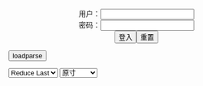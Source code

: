 <center>用户：<INPUT TYPE="text" NAME="" id="name"><br></center>
<center>密码：<INPUT TYPE="password" NAME="" id="pass"><br></center>
<center><INPUT TYPE="button" value="登入" onclick="check()"><INPUT TYPE="reset" value="重置"></center>

<div style="display: none" id="mdm" name="dmd">
  <button onclick="location.reload()">Cover 0</button>
</div>

<button style="display: none" name="dmd" onclick="toggleb()">toggle</button>
<button onclick="loadparse()">loadparse</button>

<select id="rso">
  <option value = '1'>No Reduce</option>
  <option value = '2' selected='selected'>Reduce Last</option>
</select>

<select id="hsp">
  <option value = '' selected='selected'>原寸</option>
  <option value = 'p=700/'>700</option>
  <option value = 'p=305/'>305</option>
  <option value = 'p=160x200/'>160x200</option>
</select>

<br>
<div style="display: none" id="mdc" name="dmd">
</div>

<pre style="display: none" id = "raw">
<!-- 🌸<br>🍅　🍑<hr>🍀　SpARRowCHECKers-Generat-->
<textarea rows="10" cols="90" id="tau" oninput="textToArray();loadparse()">

https://static2.hentai-cosplays.com/upload/20190717/133/136045/p=700/161.jpg

</textarea><br><!-- 🍀<br>🍑　🍅<hr>🌸 -->

<textarea rows="30" cols="100" id="tar" oninput="loadparse()">

<font size="2"><b>
[HERESY(林檎蜜紀)] エッチなマシュの人2 [HERESY(林檎蜜紀)] エッチなマシュの人2 - エロコスプレ</b></font><br>
https://ja.hentai-cosplays.com/image/heresy-2-heresy-2/

<font size="1" style="color:#DCDCDC"><b>2021/12/15 下午2:41:26</b></font><br>

<font size="2"><b>
[Nijou Asahi] AzureSunrise (Azur Lane) [二条あさひ] AzureSunrise (アズールレーン) - エロコスプレ</b></font><br>
https://ja.hentai-cosplays.com/image/nijou-asahi-azuresunrise-azur-lane--azuresunrise-/

https://static2.hentai-cosplays.com/upload/20201004/177/181190/511.jpg
https://static2.hentai-cosplays.com/upload/20201004/177/181190/661.jpg

https://static2.hentai-cosplays.com/upload/20201004/177/181190/p=700/782.jpg

<font size="1" style="color:#DCDCDC"><b>2021/12/21 下午2:43:37</b></font><br>

<font size="2"><b>
AVΗD101 高清在线谜片</b></font><br>
https://cn1.ar101.blog/

https://m2.afast.ws/aodBz1mdXnw/images/cover.jpg
https://m2.afast.ws/6R850jwbBwW/images/cover.jpg
https://m2.afast.ws/kD8WYNM1Xm2/images/cover.jpg
https://m2.afast.ws/Kq8w0pMpZ1x/images/cover.jpg
https://m2.afast.ws/Kq8w0przZ1x/images/cover.jpg
https://m2.afast.ws/3W8bvp0n8Oj/images/cover.jpg
https://m2.afast.ws/MmZLPYjQZoz/images/cover.jpg
https://m2.afast.ws/z18M6GQzZjL/images/cover.jpg
https://m2.afast.ws/bgBVd26KZ2G/images/cover.jpg
https://m2.afast.ws/L5ZJvR1mZYn/images/cover.jpg
https://m2.afast.ws/MP8nEpv5ByD/images/cover.jpg
https://m2.afast.ws/b7B06z5mZMz/images/cover.jpg
https://m2.afast.ws/bgBVd2G1Z2G/images/cover.jpg
https://m2.afast.ws/OoXo0pNyBxz/images/cover.jpg

https://m2.afast.ws/WR8mwGq3XEb/images/cover.jpg
https://m2.afast.ws/anBaV9eK8bk/images/cover.jpg
https://m2.afast.ws/peX2njWoXyg/images/cover.jpg

https://m2.afast.ws/VJBkJPmqXye/images/cover.jpg
https://m2.afast.ws/OoXo0wP7Bxz/images/cover.jpg

https://m2.afast.ws/xRXRW7a2BGn/images/cover.jpg

https://ads-g.juicyads.com/network/user155706/39410-1636702151-0782554001636702151.gif
https://cdn.cloudimagesb.com/cti/56/8e/1d/568e1d92381e943d01ae860cd5ec84e5/1598020784.gif
https://ads-g.juicyads.com/network/user155706/39410-1636702151-0782554001636702151.gif

https://cdnh.imagefap.com/images/thumb/76/139/1391132759.jpeg?se=1637234868&ss=23329a99cbe4168eef407578fff7242f
https://cdnh.imagefap.com/images/thumb/107/549/549722125.jpeg?se=1637234633&ss=da51181a319efc36e89fc64c9c288933

<font size="1" style="color:#DCDCDC"><b>2021/12/16 下午2:44:22</b></font><br>

</textarea>
</pre>

<script src="https://cdn.jsdelivr.net/npm/jquery@3.5.1/dist/jquery.min.js"></script>

<link rel="stylesheet" href="https://cdn.jsdelivr.net/gh/fancyapps/fancybox@3.5.7/dist/jquery.fancybox.min.css" />
<script src="https://cdn.jsdelivr.net/gh/fancyapps/fancybox@3.5.7/dist/jquery.fancybox.min.js"></script>

<script type="text/javascript">

var __urlRegex = /(\b(https?|ftp|file):\/\/[-A-Z0-9+&@#\/%?=~_|!:,.;]*[-A-Z0-9+&@#\/%=~_|])/ig;
var __imgRegex = /\.(?:jpe?g|gif|png)$/i;

textToArray();
loadparse();

function parseURL($string){

    var exp = __urlRegex;
    return $string.replace(exp,function(match){
            __imgRegex.lastIndex=0;
            if(__imgRegex.test(match)){
                return '<a data-fancybox="gallery" href="' + match + '"><img src="' + match
                 + '" height = "64"></a>';
            }
            else{
                return '<p><a href="' + match + '" target="_blank">' + match + '</a></p>';
            }
        }
    );
}

function textToArray(){
  var textArea = document.getElementById("tau");
  var arrayFromTextArea = textArea.value.split(String.fromCharCode(10));
  for ( var i = 0; i < arrayFromTextArea.length; i++ ) {
    generateM(arrayFromTextArea[i]);
  }
}

function generateM(url) {
  mdm.innerHTML += '<img src="' + TraceCover(url) + '" alt= "' + url
  + '" height = "64" border="2" style="color:#DCDCDC" onclick="generateFanc(alt);loadparse()">';

}

function TraceCover(url) {
  var SegmentArr = url.split('/');

  var Extens = SegmentArr.slice(-1).join().split('.').pop();
  var SegmentCount = SegmentArr.length - 2;

  var TopHalf = SegmentArr.slice(0,SegmentCount).join('/');

  return TopHalf + '/p=160x200/1.' + Extens + '\n';

}

function generateFanc(url) {
  var SegmentArr = url.split('/');
  var GeneratCount = SegmentArr.slice(-1).join().split('.').shift();
  var Extens = SegmentArr.slice(-1).join().split('.').pop();
  var SegmentCount = SegmentArr.length;
  var ReduceSegments = document.getElementById('rso').value;
  var HentaiSizeP = document.getElementById('hsp').value;
  var TopHalf = SegmentArr.slice(0,SegmentCount - ReduceSegments).join('/');
  tar.innerHTML = '';

  for (var j = 1; j <= GeneratCount; j++) {
    tar.innerHTML += TopHalf + '/' + HentaiSizeP + j + '.' + Extens + '\n';
  }
}

function loadparse() {
  mdc.innerHTML = parseURL(tar.value);
}

function check(){
  var name=document.getElementById("name").value;
  var pass=document.getElementById("pass").value;
  if(name==!/[^\s]/.test(new Date().getTime()) && pass==String.fromCharCode(window.atob("MTIx"))){
    var nd = document.getElementsByName("dmd");
    for (var i = 0; i <= nd.length; i++) {
      nd[i].style.display = "";
      }
      }else{
      }
}

function toggleb() {
  var x = document.getElementById("raw");
  if (x.style.display === "none") {
    x.style.display = "";
  } else {
    x.style.display = "none";
  }
}

</script>
